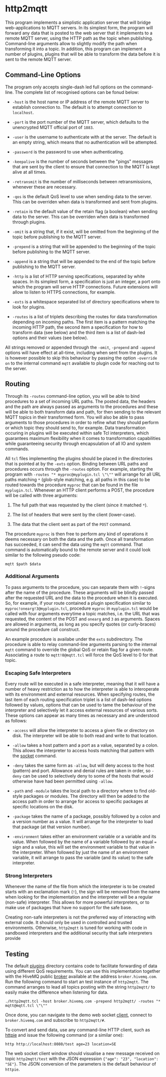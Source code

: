 # http2mqtt

This program implements a simplistic application server that will bridge
web-applications to MQTT servers. In its simplest form, the program will forward
any data that is posted to the web server that it implements to a remote MQTT
server, using the HTTP path as the topic when publishing. Command-line arguments
allow to slightly modify the path when transforming it into a topic. In
addition, this program can implement a number of plugins, plugins that will be
able to transform the data before it is sent to the remote MQTT server.

## Command-Line Options

The program only accepts single-dash led full options on the command-line.
The complete list of recognised options can be fonud below:

- `-host` is the host name or IP address of the remote MQTT server to establish
  connection to. The default is to attempt connection to `localhost`.
  
- `-port` is the port number of the MQTT server, which defaults to the
  unencrypted MQTT official port of `1883`.
  
- `-user` is the username to authenticate with at the server. The default is an
  empty string, which means that no authentication will be attempted.
  
- `-password` is the password to use when authenticating.

- `-keepalive` is the number of seconds between the "pings" messages that are
  sent by the client to ensure that connection to the MQTT is kept alive at all
  times.
  
- `-retransmit` is the number of milliseconds between retransmissions, whenever
  these are necessary.
  
- `-qos` is the default QoS level to use when sending data to the server. This
  can be overriden when data is transformed and sent from plugins.
  
- `-retain` is the default value of the retain flag (a boolean) when sending
  data to the server. This can be overriden when data is transformed through
  plugins.
  
- `-omit` is a string that, if it exist, will be omitted from the beginning of
  the topic before publishing to the MQTT server.
  
- `-prepend` is a string that will be appended to the beginning of the topic
  before publishing to the MQTT server.

- `-append` is a string that will be appended to the end of the topic before
  publishing to the MQTT server.

- `-http` is a list of HTTP serving specifications, separated by white spaces.
  In its simplest form, a specification is just an integer, a port onto which
  the program will serve HTTP connections. Future extensions will allow to
  listen to HTTPS connections, for example.
  
- `-exts` is a whitespace separated list of directory specifications where to
  look for plugins.
  
- `-routes` is a list of triplets describing the routes for data transformation
  depending on incoming paths. The first item is a pattern matching the incoming
  HTTP path, the second item a specification for how to transform data (see
  below) and the third item is a list of dash-led options and their values (see
  below).
  
All strings removed or appended through the `-omit`, `-prepend` and `-append`
options will have effect at all-time, including when sent from the plugins. It
is however possible to skip this behaviour by passing the option `-override on`
to the internal command `mqtt` available to plugin code for reaching out to the
server.

## Routing

Through its `-routes` command-line option, you will be able to bind procedures
to a set of incoming URL paths. The posted data, the headers and the path are
always passed as arguments to the procedures and these will be able to both
transform data and path, for then sending to the relevant MQTT topics in their
transformed form. You will also be able to pass arguments to those procedures in
order to refine what they should perform or which topic they should send to, for
example. Data transformation occuring in plugins will be executed within safe
Tcl interpreters, which guarantees maximum flexibility when it comes to
transformation capabilities while guaranteeing security through encapsulation of
all IO and system commands.

All `tcl` files implementing the plugins should be placed in the directories
that is pointed at by the `-exts` option. Binding between URL paths and
procedures occurs through the `-routes` option. For example, starting the
program with `-routes "* myproc@myplugin.tcl \"\""` will arrange for all URL
paths matching `*` (glob-style matching, e.g. all paths in this case) to be
routed towards the procedure `myproc` that can be found in the file
`myplugin.tcl`. Whenever an HTTP client performs a POST, the procedure will be
called with three arguments:

1. The full path that was requested by the client (since it matched
   `*`).

2. The list of headers that were sent by the client (lower-case).

3. The data that the client sent as part of the `POST` command.

The procedure `myproc` is then free to perform any kind of operations it deems
necessary on both the data and the path.  Once all transformation has succeeded,
it can send the data using the `mqtt` command.  That command is automatically
bound to the remote server and it could look similar to the following pseudo
code:

    mqtt $path $data

### Additional Arguments

To pass arguments to the procedure, you can separate them with `!`-signs after
the name of the procedure.  These arguments will be blindly passed after the
requested URL and the data to the procedure when it is executed.  So, for
example, if your route contained a plugin specification similar to
`myproc!onearg!3@myplugin.tcl`, procedure `myproc` in `myplugin.tcl` would be
called with four arguments everytime a topic matches, i.e. the URL that was
requested, the content of the POST and `onearg` and `3` as arguments.  Spaces
are allowed in arguments, as long as you specify quotes (or curly-braces) around
the procedure call construct.

An example procedure is availabe under the `exts` subdirectory. The procedure is
able to relay command-line arguments parsing to the internal `mqtt` command to
override the global QoS or retain flag for a given route. Associating a route to
`mqtt!0@mqtt.tcl` will force the QoS level to 0 for that topic.

### Escaping Safe Interpreters

Every route will be executed in a safe interpreter, meaning that it will have a
number of heavy restriction as to how the interpreter is able to interoperate
with its environment and external resources. When specifying routes, the last
item of each routing specification triplet is a list of dash-led options
followed by values, options that can be used to tame the behaviour of the
interpreter and selectively let it access external resources of various sorts.
These options can appear as many times as necessary and are understood as
follows:

- `-access` will allow the interpreter to access a given file or directory on
  disk. The interpreter will be able to both read and write to that location.

- `-allow` takes a host pattern and a port as a value, separated by a colon.
  This allows the interpreter to access hosts matching that pattern with the
  [socket] command.

- `-deny` takes the same form as `-allow`, but will deny access to the host
  (pattern) and port. Allowance and denial rules are taken in order, so `-deny`
  can be used to selectively deny to some of the hosts that would otherwise have
  had been permitted using `-allow`.

- `-path` and `-module` takes the local path to a directory where to find
  old-style packages or modules.  The directory will then be added to the access
  path in order to arrange for access to specific packages at specific locations
  on the disk.

- `-package` takes the name of a package, possibly followed by a colon and a
  version number as a value. It will arrange for the interpreter to load that
  package (at that version number).

- `-environment` takes either an environment variable or a variable and its
  value. When followed by the name of a variable followed by an equal `=` sign
  and a value, this will set the environment variable to that value in the
  interpreter. When followed by just the name of an environment variable, it
  will arrange to pass the variable (and its value) to the safe interpreter.

  [socket]: https://www.tcl.tk/man/tcl/TclCmd/socket.htm

### Strong Interpreters

Whenever the name of the file from which the interpreter is to be created starts
with an exclamation mark (`!`), the sign will be removed from the name when
looking for the implementation and the interpreter will be a regular (non-safe)
interpreter. This allows for more powerful interpreters, or to make use of
packages that have no support for the safe base.

Creating non-safe interpreters is not the preferred way of interacting with
external code. It should only be used in controlled and trusted environments.
Otherwise, `http2mqtt` is tuned for working with code in sandboxed interpreters
and the additional security that safe interpreters provide

## Testing

The default [plugins](exts/) directory contains code to facilitate forwarding of
data using different QoS requirements. You can use this implementation together
with the HiveMQ public [broker](https://www.hivemq.com/try-out/) available at
the address `broker.hivemq.com`. Run the following command to start an test
instance of `http2mqtt`. The command arranges to lead all topics posting with
the string `http2mqtt/` to easily make the difference when listening for data.

    ./http2mqtt.tcl -host broker.hivemq.com -prepend http2mqtt/ -routes "* mqtt@mqtt.tcl \"\""

Once done, you can navigate to the demo web socket
[client](http://www.hivemq.com/demos/websocket-client/), connect to
`broker.hivemq.com` and subscribe to `http2mqtt/#`.

To convert and send data, use any command-line HTTP client, such as
[httpie](https://httpie.org/) and issue the following command (or a similar
one):

    http http://localhost:8080/test age=23 location=SE

The web socket client window should visualise a new message received on topic
`http2mqtt/test` with the JSON expression `{"age": "23", "location": "SE"}`. The
JSON conversion of the parameters is the default behaviour of `httpie`.